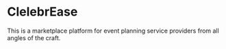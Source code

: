 # ClelebrEase

This is a marketplace platform for event planning service providers from all angles of the craft.

